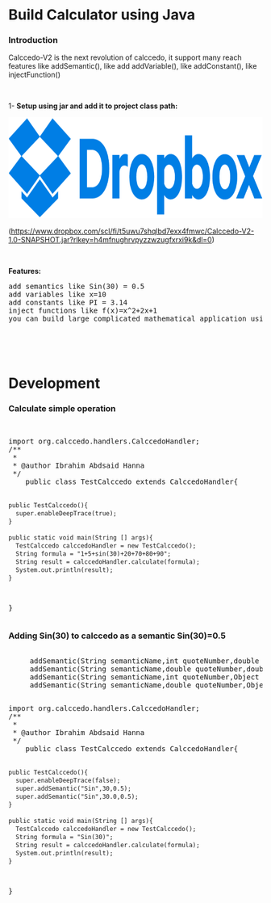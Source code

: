 
<h1> Build Calculator using Java </h1>

<h3> Introduction </h3>

Calccedo-V2 is the next revolution of calccedo, it support many reach features like addSemantic(), like add addVariable(), like addConstant(), like injectFunction()


<br/>


1- <a style="font-weight: bold;"> Setup using jar and add it to project class path:</a>


<a href="https://www.dropbox.com/scl/fi/t5uwu7shqlbd7exx4fmwc/Calccedo-V2-1.0-SNAPSHOT.jar?rlkey=h4mfnughrvpyzzwzugfxrxi9k&dl=0">
<img src="https://raw.githubusercontent.com/ibrahim1hero1/calccedo/Calccedo-v2/readme/images/dropbox-logo.png" data-canonical-src="https://raw.githubusercontent.com/ibrahim1hero1/calccedo/Calccedo-v2/readme/images/dropbox-logo.png" width="800" height="200" />
</a>



(https://www.dropbox.com/scl/fi/t5uwu7shqlbd7exx4fmwc/Calccedo-V2-1.0-SNAPSHOT.jar?rlkey=h4mfnughrvpyzzwzugfxrxi9k&dl=0)

<br/>

<a style="font-weight: bold;"> Features: </a>
<pre>
add semantics like Sin(30) = 0.5
add variables like x=10
add constants like PI = 3.14
inject functions like f(x)=x^2+2x+1
you can build large complicated mathematical application using Calccedo-V2

  </pre>


<br/>

<h1>Development</h1>
<h3>Calculate simple operation</h3>

<br/>
<pre>
import org.calccedo.handlers.CalccedoHandler;
/**
 *
 * @author Ibrahim Abdsaid Hanna
 */   
    public class TestCalccedo extends CalccedoHandler{
    
    public TestCalccedo(){
      super.enableDeepTrace(true);
    }
    
    public static void main(String [] args){
      TestCalccedo calccedoHandler = new TestCalccedo();
      String formula = "1+5+sin(30)+20+70+80+90";
      String result = calccedoHandler.calculate(formula);
      System.out.println(result);
    }
}
</pre>

<h3>Adding Sin(30) to calccedo as a semantic Sin(30)=0.5</h3>
     <pre>    
     addSemantic(String semanticName,int quoteNumber,double value);
     addSemantic(String semanticName,double quoteNumber,double value);
     addSemantic(String semanticName,int quoteNumber,Object object);
     addSemantic(String semanticName,double quoteNumber,Object object);
    </pre>
    <pre>
import org.calccedo.handlers.CalccedoHandler;
/**
 *
 * @author Ibrahim Abdsaid Hanna
 */   
    public class TestCalccedo extends CalccedoHandler{
    
    
    public TestCalccedo(){
      super.enableDeepTrace(false);
      super.addSemantic("Sin",30,0.5);
      super.addSemantic("Sin",30.0,0.5);
    }
    
    public static void main(String [] args){
      TestCalccedo calccedoHandler = new TestCalccedo();
      String formula = "Sin(30)";
      String result = calccedoHandler.calculate(formula);
      System.out.println(result);
    }
}
    </pre>


